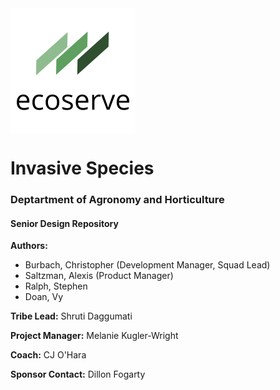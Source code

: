 <img src="src/assets/ecoserve-lower.png" align="middle" />

# Invasive Species

### Deptartment of Agronomy and Horticulture

#### Senior Design Repository

**Authors:**

-   Burbach, Christopher (Development Manager, Squad Lead)
-   Saltzman, Alexis (Product Manager)
-   Ralph, Stephen
-   Doan, Vy

**Tribe Lead:** Shruti Daggumati

**Project Manager:** Melanie Kugler-Wright

**Coach:** CJ O'Hara

**Sponsor Contact:** Dillon Fogarty
